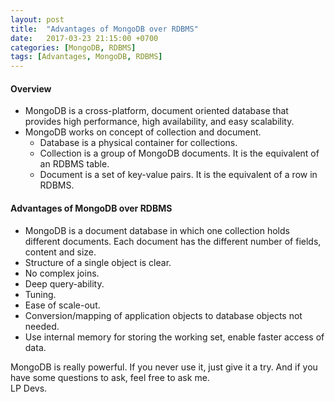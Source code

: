 ```yaml
---
layout: post
title:  "Advantages of MongoDB over RDBMS"
date:   2017-03-23 21:15:00 +0700
categories: [MongoDB, RDBMS]
tags: [Advantages, MongoDB, RDBMS]
---
```


#### Overview

  * MongoDB is a cross-platform, document oriented database that provides high performance, high availability, and easy scalability.
  * MongoDB works on concept of collection and document.	
	  * Database is a physical container for collections.
	  * Collection is a group of MongoDB documents. It is the equivalent of an RDBMS table.
    * Document is a set of key-value pairs. It is the equivalent of a row in RDBMS.
	
#### Advantages of MongoDB over RDBMS

  * MongoDB is a document database in which one collection holds different documents. Each document has the different number of fields, content and size.
  * Structure of a single object is clear.
  * No complex joins.
  * Deep query-ability.
  * Tuning.
  * Ease of scale-out.
  * Conversion/mapping of application objects to database objects not needed.
  * Use internal memory for storing the working set, enable faster access of data.
  
MongoDB is really powerful. If you never use it, just give it a try. And if you have some questions to ask, feel free to ask me.<br />LP Devs.
